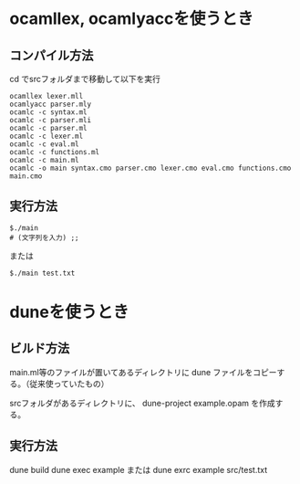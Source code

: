 # ocamllex, ocamlyaccを使うとき
## コンパイル方法
cd でsrcフォルダまで移動して以下を実行

```
ocamllex lexer.mll  
ocamlyacc parser.mly  
ocamlc -c syntax.ml  
ocamlc -c parser.mli  
ocamlc -c parser.ml  
ocamlc -c lexer.ml  
ocamlc -c eval.ml  
ocamlc -c functions.ml  
ocamlc -c main.ml  
ocamlc -o main syntax.cmo parser.cmo lexer.cmo eval.cmo functions.cmo main.cmo
```

## 実行方法
```
$./main
# (文字列を入力) ;;
```

または
```
$./main test.txt
``` 
# duneを使うとき
## ビルド方法
main.ml等のファイルが置いてあるディレクトリに
dune
ファイルをコピーする。（従来使っていたもの）

srcフォルダがあるディレクトリに、
dune-project
example.opam
を作成する。

## 実行方法
dune build
dune exec example
または
dune exrc example src/test.txt

